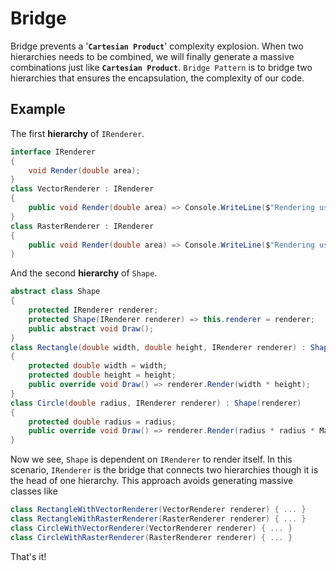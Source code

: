# Bridge

Bridge prevents a '**`Cartesian Product`**' complexity explosion.
When two hierarchies needs to be combined, we will finally generate a massive combinations just like **`Cartesian Product`**.
`Bridge Pattern` is to bridge two hierarchies that ensures the encapsulation, the complexity of our code.

## Example

The first **hierarchy** of `IRenderer`.

```csharp
interface IRenderer
{
    void Render(double area);
}
class VectorRenderer : IRenderer
{
    public void Render(double area) => Console.WriteLine($"Rendering using {nameof(VectorRenderer)} with area:{area}");
}
class RasterRenderer : IRenderer
{
    public void Render(double area) => Console.WriteLine($"Rendering using {nameof(RasterRenderer)} with area:{area}");
}
```

And the second **hierarchy** of `Shape`.

```csharp
abstract class Shape
{
    protected IRenderer renderer;
    protected Shape(IRenderer renderer) => this.renderer = renderer;
    public abstract void Draw();
}
class Rectangle(double width, double height, IRenderer renderer) : Shape(renderer)
{
    protected double width = width;
    protected double height = height;
    public override void Draw() => renderer.Render(width * height);
}
class Circle(double radius, IRenderer renderer) : Shape(renderer)
{
    protected double radius = radius;
    public override void Draw() => renderer.Render(radius * radius * Math.PI);
}
```

Now we see, `Shape` is dependent on `IRenderer` to render itself. In this scenario, `IRenderer` is the bridge that connects two hierarchies though it is the head of one hierarchy. This approach avoids generating massive classes like

```csharp
class RectangleWithVectorRenderer(VectorRenderer renderer) { ... }
class RectangleWithRasterRenderer(RasterRenderer renderer) { ... }
class CircleWithVectorRenderer(VectorRenderer renderer) { ... }
class CircleWithRasterRenderer(RasterRenderer renderer) { ... }
```

That's it!
